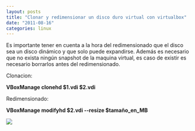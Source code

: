 ```yaml
---
layout: posts
title: "Clonar y redimensionar un disco duro virtual con virtualbox"
date: "2011-08-16"
categories: linux
---
```


Es importante tener en cuenta a la hora del redimensionado que el disco sea un disco dinámico y que solo puede expandirse. Además es necesario que no exista ningún snapshot de la maquina virtual, es caso de existir es necesario borrarlos antes del redimensionado.  
  
Clonacion:  
  
**VBoxManage clonehd $1.vdi $2.vdi**  
  
Redimensionado:  
  
**VBoxManage modifyhd $2.vdi --resize $tamaño\_en\_MB**

![](https://blogger.googleusercontent.com/tracker/3262098284547378612-7423038765042317544?l=tablondesastre.blogspot.com)
